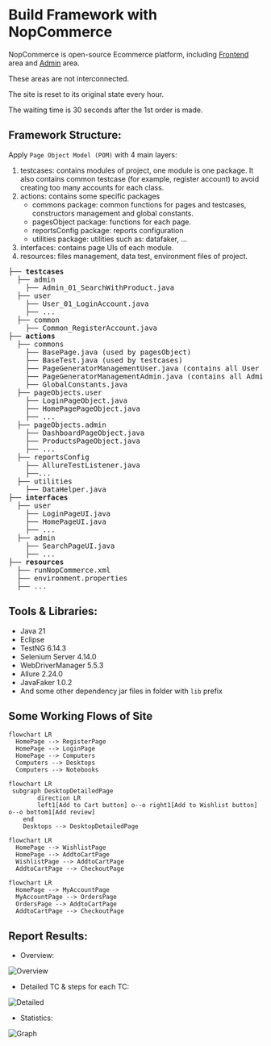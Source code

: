 # Build Framework with NopCommerce
NopCommerce is open-source Ecommerce platform, including [Frontend](https://demo.nopcommerce.com/) area and [Admin](https://admin-demo.nopcommerce.com/login) area. 

These areas are not interconnected. 

The site is reset to its original state every hour.

The waiting time is 30 seconds after the 1st order is made.

## Framework Structure:

Apply `Page Object Model (POM)` with 4 main layers:

 1. testcases: contains modules of project, one module is one package. It also contains common testcase (for example, register account) to avoid creating too many accounts for each class. 
 2. actions: contains some specific packages
    - commons package: common functions for pages and testcases, constructors management and global constants.
    - pagesObject package: functions for each page.
    - reportsConfig package: reports configuration
    - utilities package: utilities such as: datafaker, ...
 3. interfaces: contains page UIs of each module.
 4. resources: files management, data test, environment files of project.

<pre>
├── <b>testcases</b>
  ├── admin
    ├── Admin_01_SearchWithProduct.java
  ├── user
    ├── User_01_LoginAccount.java
    ├── ...
  ├── common
    ├── Common_RegisterAccount.java
├── <b>actions</b>
  ├── commons
    ├── BasePage.java (used by pagesObject)
    ├── BaseTest.java (used by testcases)
    ├── PageGeneratorManagementUser.java (contains all User Pages construtors)
    ├── PageGeneratorManagementAdmin.java (contains all Admin Pages constructors)
    ├── GlobalConstants.java
  ├── pageObjects.user
    ├── LoginPageObject.java
    ├── HomePagePageObject.java
    ├── ...
  ├── pageObjects.admin
    ├── DashboardPageObject.java
    ├── ProductsPageObject.java
    ├── ...
  ├── reportsConfig
    ├── AllureTestListener.java
    ├──...
  ├── utilities
    ├── DataHelper.java
├── <b>interfaces</b>
  ├── user
    ├── LoginPageUI.java
    ├── HomePageUI.java
    ├── ...
  ├── admin
    ├── SearchPageUI.java
    ├── ...
├── <b>resources</b>
  ├── runNopCommerce.xml
  ├── environment.properties
  ├── ...
</pre>

## Tools & Libraries:
- Java 21
- Eclipse
- TestNG 6.14.3
- Selenium Server 4.14.0
- WebDriverManager 5.5.3
- Allure 2.24.0
- JavaFaker 1.0.2
- And some other dependency jar files in folder with `lib` prefix
## Some Working Flows of Site

```mermaid
flowchart LR
  HomePage --> RegisterPage 
  HomePage --> LoginPage
  HomePage --> Computers
  Computers --> Desktops
  Computers --> Notebooks
```


```mermaid
flowchart LR
 subgraph DesktopDetailedPage
        direction LR
        left1[Add to Cart button] o--o right1[Add to Wishlist button] o--o bottom1[Add review]
    end
    Desktops --> DesktopDetailedPage
```


```mermaid
flowchart LR
  HomePage --> WishlistPage 
  HomePage --> AddtoCartPage
  WishlistPage --> AddtoCartPage
  AddtoCartPage --> CheckoutPage
```

```mermaid
flowchart LR
  HomePage --> MyAccountPage 
  MyAccountPage --> OrdersPage
  OrdersPage --> AddtoCartPage
  AddtoCartPage --> CheckoutPage
```
## Report Results:
- Overview:
  
![Overview](https://github.com/ttqp2812fi/selenium-framework-nopcommerce/blob/main/allure_report_images/Allure-Report_Overview.png)

- Detailed TC & steps for each TC:
  
![Detailed](https://github.com/ttqp2812fi/selenium-framework-nopcommerce/blob/main/allure_report_images/Allure-Report_Suite_Steps.png)

- Statistics:

![Graph](https://github.com/ttqp2812fi/selenium-framework-nopcommerce/blob/main/allure_report_images/Allure-Report_Graph.png)
